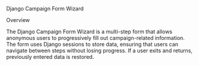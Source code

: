 Django Campaign Form Wizard

Overview

The Django Campaign Form Wizard is a multi-step form that allows anonymous users to progressively fill out campaign-related information. The form uses Django sessions to store data, ensuring that users can navigate between steps without losing progress. If a user exits and returns, previously entered data is restored.



